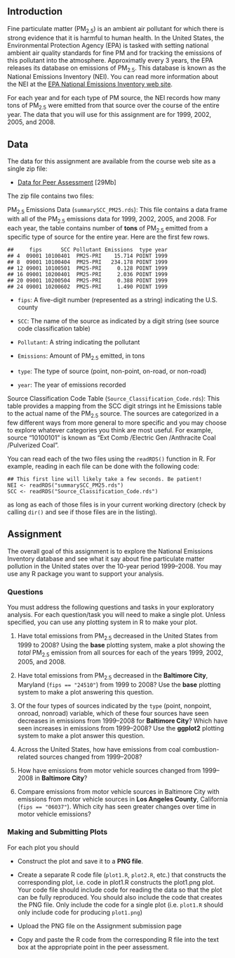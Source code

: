 <h2>Introduction</h2>

<p>Fine particulate matter (PM<sub>2.5</sub>) is an ambient air pollutant
for which there is strong evidence that it is harmful to human
health. In the United States, the Environmental Protection Agency
(EPA) is tasked with setting national ambient air quality standards
for fine PM and for tracking the emissions of this pollutant into the
atmosphere. Approximatly every 3 years, the EPA releases its database
on emissions of PM<sub>2.5</sub>. This database is known as the
National Emissions Inventory (NEI). You can read more information
about the NEI at the <a href="http://www.epa.gov/ttn/chief/eiinformation.html">EPA National Emissions Inventory web
site</a>.</p>

<p>For each year and for each type of PM source, the NEI records how many
tons of PM<sub>2.5</sub> were emitted from that source over the course
of the entire year. The data that you will use for this assignment are
for 1999, 2002, 2005, and 2008.</p>

<h2>Data</h2>

<p>The data for this assignment are available from the course web site as
a single zip file:</p>

<ul>
<li><a href="https://d396qusza40orc.cloudfront.net/exdata%2Fdata%2FNEI_data.zip">Data for Peer Assessment</a> [29Mb]</li>
</ul>

<p>The zip file contains two files:</p>

<p>PM<sub>2.5</sub> Emissions Data (<code>summarySCC_PM25.rds</code>):
This file contains a data frame with all of the PM<sub>2.5</sub>
emissions data for 1999, 2002, 2005, and 2008. For each year, the
table contains number of <strong>tons</strong> of PM<sub>2.5</sub> emitted from a
specific type of source for the entire year. Here are the first few
rows.</p>

<pre><code>##     fips      SCC Pollutant Emissions  type year
## 4  09001 10100401  PM25-PRI    15.714 POINT 1999
## 8  09001 10100404  PM25-PRI   234.178 POINT 1999
## 12 09001 10100501  PM25-PRI     0.128 POINT 1999
## 16 09001 10200401  PM25-PRI     2.036 POINT 1999
## 20 09001 10200504  PM25-PRI     0.388 POINT 1999
## 24 09001 10200602  PM25-PRI     1.490 POINT 1999
</code></pre>

<ul>
<li><p><code>fips</code>: A five-digit number (represented as a string)
indicating the U.S. county </p></li>
<li><p><code>SCC</code>: The name of the source as indicated by a digit
string (see source code classification table)</p></li>
<li><p><code>Pollutant</code>: A string indicating the pollutant</p></li>
<li><p><code>Emissions</code>: Amount of PM<sub>2.5</sub> emitted, in tons</p></li>
<li><p><code>type</code>: The type of source (point, non-point, on-road, or
non-road)</p></li>
<li><p><code>year</code>: The year of emissions recorded</p></li>
</ul>

<p>Source Classification Code Table
(<code>Source_Classification_Code.rds</code>): This table provides a
mapping from the SCC digit strings int he Emissions table to the
actual name of the PM<sub>2.5</sub> source. The sources are
categorized in a few different ways from more general to more specific
and you may choose to explore whatever categories you think are most
useful. For example, source “10100101” is known as “Ext Comb /Electric Gen /Anthracite Coal /Pulverized Coal”.</p>

<p>You can read each of the two files using the <code>readRDS()</code> function in R. For example, reading in each file can be done with the following code:</p>

<pre><code class="r">## This first line will likely take a few seconds. Be patient!
NEI &lt;- readRDS("summarySCC_PM25.rds")
SCC &lt;- readRDS("Source_Classification_Code.rds")
</code></pre>

<p>as long as each of those files is in your current working directory
(check by calling <code>dir()</code> and see if those files are in the
listing).</p>

<h2>Assignment</h2>

<p>The overall goal of this assignment is to explore the National
Emissions Inventory database and see what it say about fine
particulate matter pollution in the United states over the 10-year
period 1999–2008. You may use any R package you want to support your
analysis.</p>

<h3>Questions</h3>

<p>You must address the following questions and tasks in your exploratory
analysis. For each question/task you will need to make a single
plot. Unless specified, you can use any plotting system in R to make
your plot.</p>

<ol>
<li><p>Have total emissions from PM<sub>2.5</sub> decreased in the United
States from 1999 to 2008? Using the <strong>base</strong> plotting system, make a
plot showing the <em>total</em> PM<sub>2.5</sub> emission from all sources
for each of the years 1999, 2002, 2005, and 2008.</p></li>
<li><p>Have total emissions from PM<sub>2.5</sub> decreased in the
<strong>Baltimore City</strong>, Maryland (<code>fips == "24510"</code>) from 1999 to
2008? Use the <strong>base</strong> plotting system to make a plot answering this
question.</p></li>
<li><p>Of the four types of sources indicated by the <code>type</code>
(point, nonpoint, onroad, nonroad) variable, which of these four
sources have seen decreases in emissions from 1999–2008 for
<strong>Baltimore City</strong>? Which have seen increases in emissions from
1999–2008? Use the <strong>ggplot2</strong> plotting system to make a plot answer
this question.</p></li>
<li><p>Across the United States, how have emissions from coal
combustion-related sources changed from 1999–2008?</p></li>
<li><p>How have emissions from motor vehicle sources changed from
1999–2008 in <strong>Baltimore City</strong>? </p></li>
<li><p>Compare emissions from motor vehicle sources in Baltimore City with
emissions from motor vehicle sources in <strong>Los Angeles County</strong>,
California (<code>fips == "06037"</code>). Which city has seen greater
changes over time in motor vehicle emissions?</p></li>
</ol>

<h3>Making and Submitting Plots</h3>

<p>For each plot you should</p>

<ul>
<li><p>Construct the plot and save it to a <strong>PNG file</strong>.</p></li>
<li><p>Create a separate R code file (<code>plot1.R</code>,
<code>plot2.R</code>, etc.) that constructs the corresponding plot,
i.e. code in plot1.R constructs the plot1.png plot. Your code file
should include code for reading the data so that the plot can be
fully reproduced. You should also include the code that creates the
PNG file. Only include the code for a single plot
(i.e. <code>plot1.R</code> should only include code for producing
<code>plot1.png</code>)</p></li>
<li><p>Upload the PNG file on the Assignment submission page</p></li>
<li><p>Copy and paste the R code from the corresponding R file into the
text box at the appropriate point in the peer assessment.</p>

